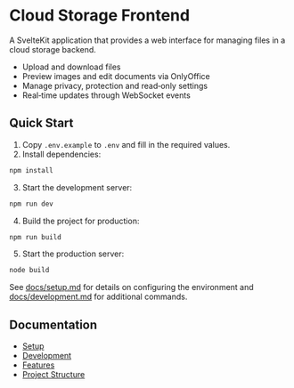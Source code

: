# Cloud Storage Frontend

A SvelteKit application that provides a web interface for managing files in a cloud storage backend.

- Upload and download files
- Preview images and edit documents via OnlyOffice
- Manage privacy, protection and read‑only settings
- Real‑time updates through WebSocket events

## Quick Start

1. Copy `.env.example` to `.env` and fill in the required values.
2. Install dependencies:

```bash
npm install
```

3. Start the development server:

```bash
npm run dev
```

4. Build the project for production:

```bash
npm run build
```

5. Start the production server:

```bash
node build
```

See [docs/setup.md](docs/setup.md) for details on configuring the environment and [docs/development.md](docs/development.md) for additional commands.

## Documentation

- [Setup](docs/setup.md)
- [Development](docs/development.md)
- [Features](docs/features.md)
- [Project Structure](docs/structure.md)

